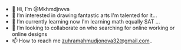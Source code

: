 - 👋 Hi, I’m @Mkhmdjnvva
- 👀 I’m interested in drawing fantastic arts I'm talented for it...
- 🌱 I’m currently learning now I'm learning math equally SAT ...
- 💞️ I’m looking to collaborate on who searching for online working or online designs 
- 📫 How to reach me zuhramahmudjonova32@gmail.com..

<!---
Mkhmdjnvva/Mkhmdjnvva is a ✨ special ✨ repository because its `README.md` (this file) appears on your GitHub profile.
You can click the Preview link to take a look at your changes.
--->
